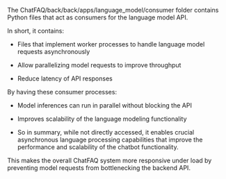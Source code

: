 The ChatFAQ/back/back/apps/language_model/consumer folder contains Python files that act as consumers for the language model API.

In short, it contains:

- Files that implement worker processes to handle language model requests asynchronously
  
- Allow parallelizing model requests to improve throughput
  
- Reduce latency of API responses
  
By having these consumer processes:

- Model inferences can run in parallel without blocking the API
  
- Improves scalability of the language modeling functionality
  
- So in summary, while not directly accessed, it enables crucial asynchronous language processing capabilities that improve the performance and scalability of the chatbot functionality.

This makes the overall ChatFAQ system more responsive under load by preventing model requests from bottlenecking the backend API.
